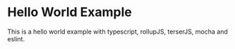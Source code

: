 # Hello World Example

This is a hello world example with typescript, rollupJS, terserJS, mocha and eslint.